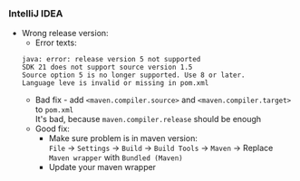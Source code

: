 ### IntelliJ IDEA
* Wrong release version:
  * Error texts:
  ```
  java: error: release version 5 not supported
  SDK 21 does not support source version 1.5
  Source option 5 is no longer supported. Use 8 or later.
  Language leve is invalid or missing in pom.xml
  ```
  * Bad fix - add `<maven.compiler.source>` and `<maven.compiler.target>` to `pom.xml` \
    It's bad, because `maven.compiler.release` should be enough
  * Good fix:
    * Make sure problem is in maven version: \
      `File` -> `Settings` -> `Build` -> `Build Tools` -> `Maven` -> Replace `Maven wrapper` with `Bundled (Maven)`
    * Update your maven wrapper
